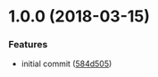 <a name="1.0.0"></a>
# 1.0.0 (2018-03-15)


### Features

* initial commit ([584d505](https://github.com/adonisjs/adonis-middleware-base/commit/584d505))



